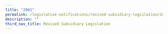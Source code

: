 ```yaml
---
title: "2001"
permalink: /legislative-notifications/revised-subsidiary-legislation/2001/
description: ""
third_nav_title: Revised Subsidiary Legislation
---
```

